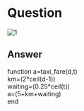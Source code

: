 # Question  
![1](https://user-images.githubusercontent.com/65822379/93564789-e8465700-f9a7-11ea-8dc6-bf82f728d744.png)

## Answer  
function a=taxi_fare(d,t)  
km=(2\*ceil(d-1))  
waiting=(0.25\*ceil(t))  
a=(5+km+waiting)  
end
